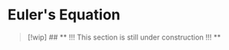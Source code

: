 # Euler's Equation

> [!wip] ## ** !!! This section is still under construction !!! **

<!-- Wakker section 7.4 -->